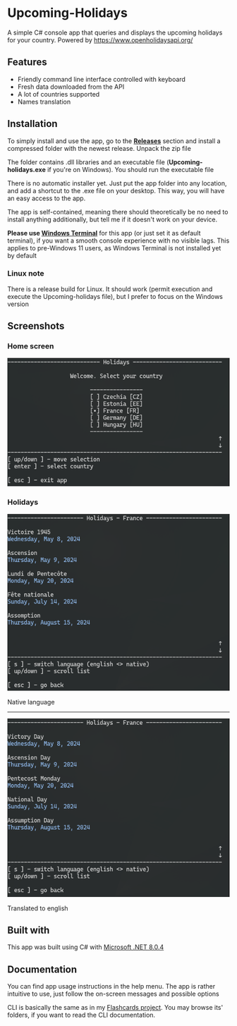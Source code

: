 # Upcoming-Holidays
A simple C# console app that queries and displays the upcoming holidays for your country. Powered by https://www.openholidaysapi.org/

## Features
- Friendly command line interface controlled with keyboard
- Fresh data downloaded from the API
- A lot of countries supported
- Names translation

## Installation
To simply install and use the app, go to the [**Releases**](https://github.com/creeper82/Upcoming-holidays/releases) section and install a compressed folder with the newest release. Unpack the zip file

The folder contains .dll libraries and an executable file (**Upcoming-holidays.exe** if you're on Windows). You should run the executable file

There is no automatic installer yet. Just put the app folder into any location, and add a shortcut to the .exe file on your desktop. This way, you will have an easy access to the app.

The app is self-contained, meaning there should theoretically be no need to install anything additionally, but tell me if it doesn't work on your device.

**Please use [Windows Terminal](https://apps.microsoft.com/detail/9N0DX20HK701)** for this app (or just set it as default terminal), if you want a smooth console experience with no visible lags. This applies to pre-Windows 11 users, as Windows Terminal is not installed yet by default

### Linux note
There is a release build for Linux. It should work (permit execution and execute the Upcoming-holidays file), but I prefer to focus on the Windows version

## Screenshots

### Home screen
![Home screen](screenshots/menu.png)

### Holidays
![Holidays](screenshots/holidays.png)

Native language

---

![Holidays translated](screenshots/holidays_translated.png)

Translated to english

## Built with
This app was built using C# with [Microsoft .NET 8.0.4](https://dotnet.microsoft.com/en-us/download)

## Documentation
You can find app usage instructions in the help menu. The app is rather intuitive to use, just follow the on-screen messages and possible options

CLI is basically the same as in my [Flashcards project](https://github.com/creeper82/Flashcards). You may browse its' folders, if you want to read the CLI documentation.
